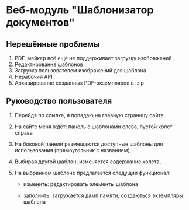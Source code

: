 # Веб-модуль "Шаблонизатор документов"

## Нерешённые проблемы

1. PDF-мейкер всё ещё не поддерживает загрузку изображений
2. Редактирование шаблонов
3. Загрузка пользователем изображений для шаблона
4. Нерабочий API
5. Архивирование созданных PDF-экземпляров в .zip

## Руководство пользователя

1. Перейдя по ссылке, я попадаю на главную страницу сайта,

2. На сайте меня ждёт: панель с шаблонами слева, пустой холст справа

3. На боковой панели размещаются доступные шаблоны для использования (прямоугольник с названием),

4. Выбирая другой шаблон, изменяется содержание холста,

5. На выбранном шаблоне предлагается следущий функционал:

    * изменить: редактировать элементы шаблона

    * заполнить: загружается дамп памяти, создаються экземпляры шаблона
